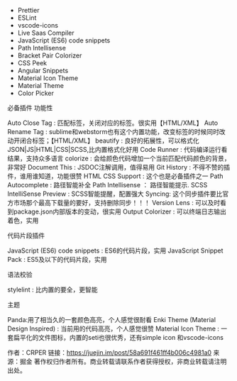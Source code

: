 * Prettier
* ESLint
* vscode-icons
* Live Saas Compiler
* JavaScript (ES6) code snippets
* Path Intellisense
* Bracket Pair Colorizer
* CSS Peek
* Angular Snippets
* Material Icon Theme
* Material Theme
* Color Picker


必备插件
功能性

Auto Close Tag  : 匹配标签，关闭对应的标签。很实用【HTML/XML】
Auto Rename Tag : sublime和webstorm也有这个内置功能，改变标签的时候同时改动开闭合标签；【HTML/XML】
beautify : 良好的拓展性，可以格式化JSON|JS|HTML|CSS|SCSS,比内置格式化好用
Code Runner  : 代码编译运行看结果，支持众多语言
colorize : 会给颜色代码增加一个当前匹配代码颜色的背景，非常好
Document This  : JSDOC注解调用，值得易用
Git History  : 不得不赞的插件，谁用谁知道，功能很赞
HTML CSS Support  : 这个也是必备插件之一
Path Autocomplete  : 路径智能补全
Path Intellisense  ： 路径智能提示.
SCSS IntelliSense Preview : SCSS智能提醒，配置强大
Syncing: 这个同步插件要比官方市场那个最高下载量的要好，支持删除同步！！！
Version Lens  : 可以及时看到package.json内部版本的变动，很实用
Output Colorizer  : 可以终端日志输出着色，实用

代码片段插件

JavaScript (ES6) code snippets  : ES6的代码片段，实用
JavaScript Snippet Pack   : ES5及以下的代码片段，实用

语法校验

stylelint : 比内置的要全，更智能

主题

Panda:用了相当久的一套颜色高亮，个人感觉很耐看
Enki Theme (Material Design Inspired) : 当前用的代码高亮，个人感觉很赞
Material Icon Theme  : 一套扁平化的文件图标，内置的seti也很优秀，还有simple icon 和vscode-icons

作者：CRPER
链接：https://juejin.im/post/58a691f461ff4b006c4981a0
来源：掘金
著作权归作者所有。商业转载请联系作者获得授权，非商业转载请注明出处。